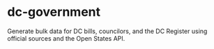 dc-government
=============

Generate bulk data for DC bills, councilors, and the DC Register using official sources and the Open States API.